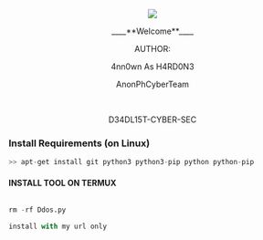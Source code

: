 <p align="center"><img src="https://user-images.githubusercontent.com/104662886/220317922-aa955116-006a-46e7-a3e5-e98512ba7d10.gif"></br>
<p align="center" font size="1" color="pink">
____**Welcome**____

<p align="center" font color="green">
AUTHOR:
<p align="center" font color="red">
4nn0wn As H4RD0N3

</br>
<p align="center" font color="green">
      AnonPhCyberTeam
</p>

</br>
<p align="center" font color="red">
      D34DL15T-CYBER-SEC
</p>



### Install Requirements (on Linux)

```python
>> apt-get install git python3 python3-pip python python-pip
```

#### INSTALL TOOL ON TERMUX
```python

rm -rf Ddos.py

install with my url only
